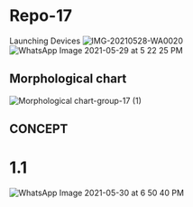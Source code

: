 # Repo-17
Launching Devices
![IMG-20210528-WA0020](https://user-images.githubusercontent.com/83945477/120066904-6c53f100-c096-11eb-95e1-9108b3a8a768.jpg)
![WhatsApp Image 2021-05-29 at 5 22 25 PM](https://user-images.githubusercontent.com/83945477/120072633-78e64280-c0b2-11eb-88da-7b54fd70ce7d.jpeg)

## Morphological chart
![Morphological chart-group-17 (1)](https://user-images.githubusercontent.com/83946076/120105953-b9a88f00-c178-11eb-9bf4-c916fd541212.jpg)



## CONCEPT

# 1.1

![WhatsApp Image 2021-05-30 at 6 50 40 PM](https://user-images.githubusercontent.com/83946076/120106139-8adee880-c179-11eb-8d6d-69f1053d5a86.jpeg)

